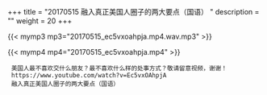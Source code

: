 +++
title = "20170515  融入真正美国人圈子的两大要点（国语） "
description = ""
weight = 20
+++

{{< mymp3 mp3="20170515_ec5vxoahpja.mp4.wav.mp3" >}}

{{< mymp4 mp4="20170515_ec5vxoahpja.mp4" >}}

     美国人最不喜欢交什么朋友？最不喜欢什么样的处事方式？敬请留意视频，谢谢！ 
     https://www.youtube.com/watch?v=Ec5vxOAhpjA 
     融入真正美国人圈子的两大要点（国语） 
